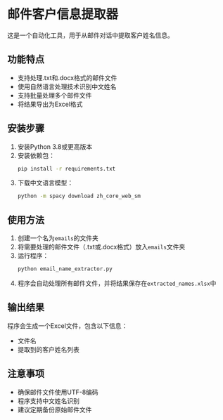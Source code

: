 # 邮件客户信息提取器

这是一个自动化工具，用于从邮件对话中提取客户姓名信息。

## 功能特点

- 支持处理.txt和.docx格式的邮件文件
- 使用自然语言处理技术识别中文姓名
- 支持批量处理多个邮件文件
- 将结果导出为Excel格式

## 安装步骤

1. 安装Python 3.8或更高版本
2. 安装依赖包：
   ```bash
   pip install -r requirements.txt
   ```
3. 下载中文语言模型：
   ```bash
   python -m spacy download zh_core_web_sm
   ```

## 使用方法

1. 创建一个名为`emails`的文件夹
2. 将需要处理的邮件文件（.txt或.docx格式）放入`emails`文件夹
3. 运行程序：
   ```bash
   python email_name_extractor.py
   ```
4. 程序会自动处理所有邮件文件，并将结果保存在`extracted_names.xlsx`中

## 输出结果

程序会生成一个Excel文件，包含以下信息：
- 文件名
- 提取到的客户姓名列表

## 注意事项

- 确保邮件文件使用UTF-8编码
- 程序支持中文姓名识别
- 建议定期备份原始邮件文件
